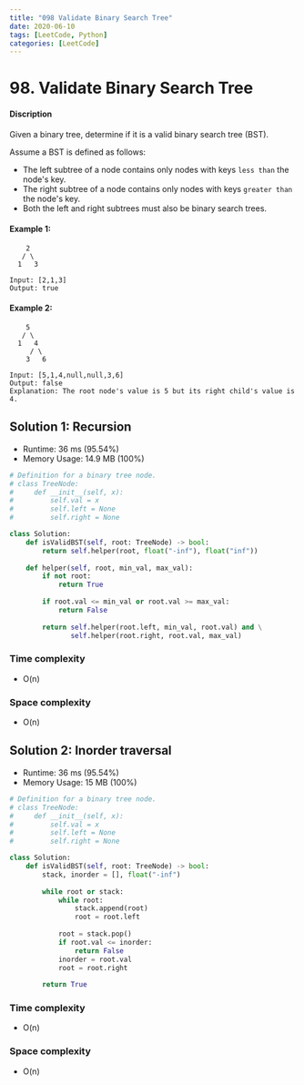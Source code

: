 ```yaml
---
title: "098 Validate Binary Search Tree"
date: 2020-06-10
tags: [LeetCode, Python]
categories: [LeetCode]
---
```


# 98. Validate Binary Search Tree

#### Discription

Given a binary tree, determine if it is a valid binary search tree (BST).

Assume a BST is defined as follows:

- The left subtree of a node contains only nodes with keys `less than` the node's key.
- The right subtree of a node contains only nodes with keys `greater than` the node's key.
- Both the left and right subtrees must also be binary search trees.

#### Example 1:

```
    2
   / \
  1   3

Input: [2,1,3]
Output: true
```

#### Example 2:

```
    5
   / \
  1   4
     / \
    3   6

Input: [5,1,4,null,null,3,6]
Output: false
Explanation: The root node's value is 5 but its right child's value is 4.
```

## Solution 1: Recursion

- Runtime: 36 ms (95.54%)
- Memory Usage: 14.9 MB (100%)

```python
# Definition for a binary tree node.
# class TreeNode:
#     def __init__(self, x):
#         self.val = x
#         self.left = None
#         self.right = None

class Solution:
    def isValidBST(self, root: TreeNode) -> bool:
        return self.helper(root, float("-inf"), float("inf"))
    
    def helper(self, root, min_val, max_val):
        if not root:
            return True
        
        if root.val <= min_val or root.val >= max_val:
            return False
        
        return self.helper(root.left, min_val, root.val) and \
               self.helper(root.right, root.val, max_val)
```

### Time complexity

- O(n)

### Space complexity

- O(n)

## Solution 2:  Inorder traversal

- Runtime: 36 ms (95.54%)
- Memory Usage: 15 MB (100%)

```python
# Definition for a binary tree node.
# class TreeNode:
#     def __init__(self, x):
#         self.val = x
#         self.left = None
#         self.right = None

class Solution:
    def isValidBST(self, root: TreeNode) -> bool:
        stack, inorder = [], float("-inf")
        
        while root or stack:
            while root:
                stack.append(root)
                root = root.left
            
            root = stack.pop()
            if root.val <= inorder:
                return False
            inorder = root.val
            root = root.right
        
        return True
```

### Time complexity

- O(n)

### Space complexity

- O(n)

